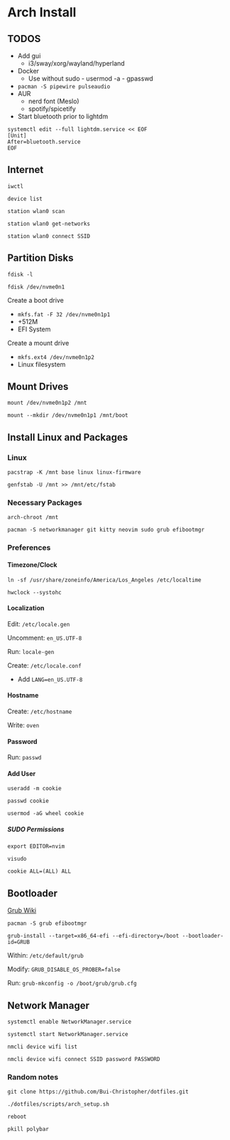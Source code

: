 # Arch Install

## TODOS
- Add gui
    - i3/sway/xorg/wayland/hyperland
- Docker
    - Use without sudo
            - usermod -a
            - gpasswd
- `pacman -S pipewire pulseaudio`
- AUR
    - nerd font (Meslo)
    - spotify/spicetify
- Start bluetooth prior to lightdm
```
systemctl edit --full lightdm.service << EOF
[Unit]
After=bluetooth.service
EOF

```
## Internet
`iwctl`

`device list`

`station wlan0 scan`

`station wlan0 get-networks`

`station wlan0 connect SSID`

## Partition Disks
`fdisk -l`

`fdisk /dev/nvme0n1`

Create a boot drive
- `mkfs.fat -F 32 /dev/nvme0n1p1`
- +512M 
- EFI System

Create a mount drive
- `mkfs.ext4 /dev/nvme0n1p2`
- Linux filesystem

## Mount Drives
`mount /dev/nvme0n1p2 /mnt`

`mount --mkdir /dev/nvme0n1p1 /mnt/boot`

## Install Linux and Packages

### Linux
`pacstrap -K /mnt base linux linux-firmware`

`genfstab -U /mnt >> /mnt/etc/fstab`

### Necessary Packages 
`arch-chroot /mnt`

`pacman -S networkmanager git kitty neovim sudo grub efibootmgr`

### Preferences

#### Timezone/Clock
`ln -sf /usr/share/zoneinfo/America/Los_Angeles /etc/localtime`

`hwclock --systohc`

#### Localization
Edit: `/etc/locale.gen`

Uncomment: `en_US.UTF-8`

Run: `locale-gen`

Create: `/etc/locale.conf`
- Add `LANG=en_US.UTF-8`

#### Hostname
Create: `/etc/hostname`

Write: `oven`

#### Password
Run: `passwd`

#### Add User
`useradd -m cookie`

`passwd cookie`

`usermod -aG wheel cookie`

##### SUDO Permissions
`export EDITOR=nvim`

`visudo`

`cookie ALL=(ALL) ALL`

## Bootloader
[Grub Wiki](https://wiki.archlinux.org/title/GRUB)

`pacman -S grub efibootmgr`

`grub-install --target=x86_64-efi --efi-directory=/boot --bootloader-id=GRUB`

Within: `/etc/default/grub`

Modify: `GRUB_DISABLE_OS_PROBER=false`

Run: `grub-mkconfig -o /boot/grub/grub.cfg`

## Network Manager
`systemctl enable NetworkManager.service`

`systemctl start NetworkManager.service`

`nmcli device wifi list`

`nmcli device wifi connect SSID password PASSWORD`

### Random notes
`git clone https://github.com/Bui-Christopher/dotfiles.git`

`./dotfiles/scripts/arch_setup.sh`

`reboot`

`pkill polybar`
